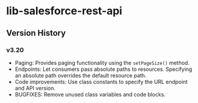 
# lib-salesforce-rest-api

## Version History
### v3.20 
* Paging: Provides paging functionality using the <code>setPageSize()</code> method.
* Endpoints: Let consumers pass absolute paths to resources.  Specifying an absolute path overrides the default resource path.
* Code improvements: Use class constants to specify the URL endpoint and API version.
* BUGFIXES: Remove unused class variables and code blocks.